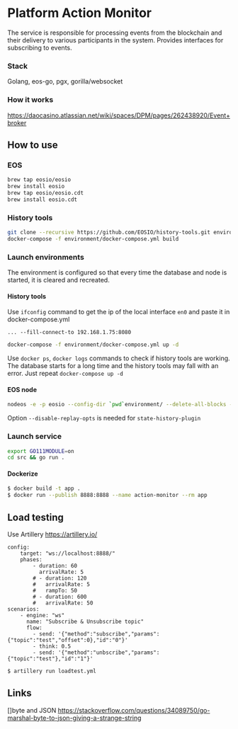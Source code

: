 # Platform Action Monitor
The service is responsible for processing events from the blockchain and their delivery to various participants in the system. Provides interfaces for subscribing to events.
### Stack
Golang, eos-go, pgx, gorilla/websocket
### How it works
https://daocasino.atlassian.net/wiki/spaces/DPM/pages/262438920/Event+broker
## How to use
### EOS
```BASH
brew tap eosio/eosio
brew install eosio
brew tap eosio/eosio.cdt
brew install eosio.cdt
```
### History tools
```BASH
git clone --recursive https://github.com/EOSIO/history-tools.git environment/history-tools
docker-compose -f environment/docker-compose.yml build
```
### Launch environments
The environment is configured so that every time the database and node is started, it is cleared and recreated.
#### History tools
Use `ifconfig` command to get the ip of the local interface `en0` and paste it in docker-compose.yml
```
... --fill-connect-to 192.168.1.75:8080
```
```BASH
docker-compose -f environment/docker-compose.yml up -d
```
Use `docker ps`, `docker logs` commands to check if history tools are working.
The database starts for a long time and the history tools may fall with an error. Just repeat `docker-compose up -d`
#### EOS node
```BASH
nodeos -e -p eosio --config-dir `pwd`environment/ --delete-all-blocks --disable-replay-opts
```
Option `--disable-replay-opts` is needed for `state-history-plugin`
### Launch service
```BASH
export GO111MODULE=on
cd src && go run .
```
#### Dockerize
```BASH
$ docker build -t app .
$ docker run --publish 8888:8888 --name action-monitor --rm app
```
## Load testing
Use Artillery https://artillery.io/
```
config:
    target: "ws://localhost:8888/"
    phases:
        - duration: 60
          arrivalRate: 5
        # - duration: 120
        #   arrivalRate: 5
        #   rampTo: 50
        # - duration: 600
        #   arrivalRate: 50
scenarios:
    - engine: "ws"
      name: "Subscribe & Unsubscribe topic"
      flow:
        - send: '{"method":"subscribe","params":{"topic":"test","offset":0},"id":"0"}'
        - think: 0.5
        - send: '{"method":"unbscribe","params":{"topic":"test"},"id":"1"}'
```
```BASH
$ artillery run loadtest.yml
```

## Links
[]byte and JSON https://stackoverflow.com/questions/34089750/go-marshal-byte-to-json-giving-a-strange-string
